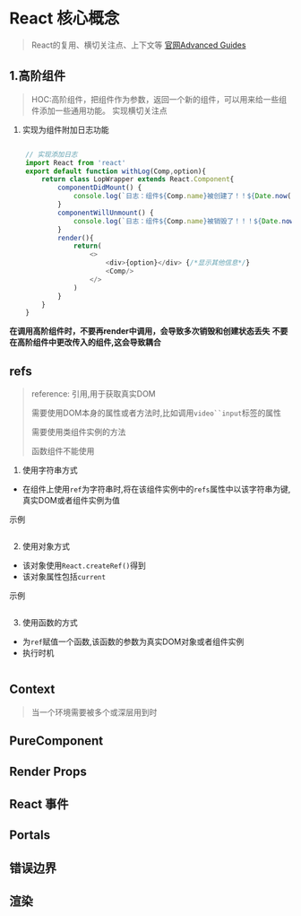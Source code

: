 # React 核心概念

> React的复用、横切关注点、上下文等
> [官网Advanced Guides](https://reactjs.org/docs/getting-started.html)

## 1.高阶组件

> HOC:高阶组件，把组件作为参数，返回一个新的组件，可以用来给一些组件添加一些通用功能。
> 实现横切关注点

1. 实现为组件附加日志功能
   
```javascript

    // 实现添加日志
    import React from 'react'
    export default function withLog(Comp,option){
        return class LopWrapper extends React.Component{
            componentDidMount() {
                console.log(`日志：组件${Comp.name}被创建了！！${Date.now()}`)
            }
            componentWillUnmount() {
                console.log(`日志：组件${Comp.name}被销毁了！！！${Date.now()}`)
            }
            render(){
                return(
                    <>
                        <div>{option}</div> {/*显示其他信息*/}
                        <Comp/>
                    </>
                )
            }
        }
    }

```

**在调用高阶组件时，不要再render中调用，会导致多次销毁和创建状态丢失**
**不要在高阶组件中更改传入的组件,这会导致耦合**

## refs

> reference: 引用,用于获取真实DOM
>
> 需要使用DOM本身的属性或者方法时,比如调用`video``input`标签的属性
>
> 需要使用类组件实例的方法
> 
> 函数组件不能使用

1. 使用字符串方式

- 在组件上使用`ref`为字符串时,将在该组件实例中的`refs`属性中以该字符串为键,真实DOM或者组件实例为值

示例

```js


```

2. 使用对象方式

- 该对象使用`React.createRef()`得到
- 该对象属性包括`current`

示例

```js


```

3. 使用函数的方式

- 为`ref`赋值一个函数,该函数的参数为真实DOM对象或者组件实例
- 执行时机

```js


```


## Context

> 当一个环境需要被多个或深层用到时

## PureComponent

## Render Props

## React 事件

## Portals

## 错误边界

## 渲染
   